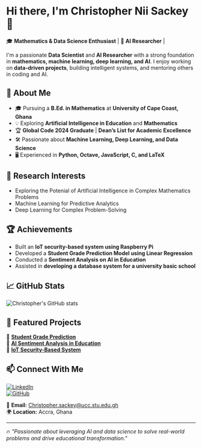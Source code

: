 # Hi there, I'm Christopher Nii Sackey 👋  

🎓 **Mathematics & Data Science Enthusiast** | 🧠 **AI Researcher** |

I'm a passionate **Data Scientist** and **AI Researcher** with a strong foundation in **mathematics, machine learning, deep learning, and AI**. I enjoy working on **data-driven projects**, building intelligent systems, and mentoring others in coding and AI.

## 🚀 About Me  
- 🎓 Pursuing a **B.Ed. in Mathematics** at **University of Cape Coast, Ghana**  
- 💡 Exploring **Artificial Intelligence in Education** and **Mathematics**  
- 🏆 **Global Code 2024 Graduate** | **Dean’s List for Academic Excellence**  
- 🛠️ Passionate about **Machine Learning, Deep Learning, and Data Science**  
- 🖥️ Experienced in **Python, Octave, JavaScript, C, and LaTeX**  

## 🔬 Research Interests  
- Exploring the Potenial of Artificial Intelligence in Complex Mathematics Problems  
- Machine Learning for Predictive Analytics  
- Deep Learning for Complex Problem-Solving  

## 🏆 Achievements  
- Built an **IoT security-based system using Raspberry Pi**  
- Developed a **Student Grade Prediction Model using Linear Regression**  
- Conducted a **Sentiment Analysis on AI in Education**  
- Assisted in **developing a database system for a university basic school**  


## 📈 GitHub Stats  
![Christopher's GitHub stats](https://github-readme-stats.vercel.app/api?username=Cnsackey50&show_icons=true&theme=radical)

## 📌 Featured Projects  
🔹 [**Student Grade Prediction**](https://github.com/Cnsackey50/Student-Grade-Prediction)  
🔹 [**AI Sentiment Analysis in Education**](https://github.com/Cnsackey50/Sentiment-Analysis-AI-Education)  
🔹 [**IoT Security-Based System**](https://github.com/Cnsackey50/IoT-Security-System)  

## 📫 Connect With Me  
[![LinkedIn](https://img.shields.io/badge/LinkedIn-Christopher%20Sackey-blue?style=for-the-badge&logo=linkedin)](https://www.linkedin.com/in/christopher-sackey-777b3b275)  
[![GitHub](https://img.shields.io/badge/GitHub-Cnsackey50-181717?style=for-the-badge&logo=github)](https://github.com/Cnsackey50)  

📩 **Email:** Christopher.sackey@ucc.stu.edu.gh  
🌍 **Location:** Accra, Ghana  

---

🔥 _"Passionate about leveraging AI and data science to solve real-world problems and drive educational transformation."_  

